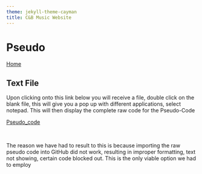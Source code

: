 ```yaml
---
theme: jekyll-theme-cayman
title: C&B Music Website
---
```


<h1>Pseudo</h1>

<a href="https://JoshFerkins.github.io/EIT-ac-nz-ITPM5240-202051MB-c-b-torture-Website/">Home</a>

<h2>Text File</h2>
<p>Upon clicking onto this link below you will receive a file, double click on the blank file, this will give you a pop up with different applications, select notepad. This will then display the complete raw code for the Pseudo-Code
<br>
  
<p><a href="https://JoshFerkins.github.io/EIT-ac-nz-ITPM5240-202051MB-c-b-torture-Website/pseudo_code">Pseudo_code</a></p>
<br>

<p>The reason we have had to result to this is because importing the raw pseudo code into GitHub did not work, resulting in improper formatting, text not showing, certain code blocked out. This is the only viable option we had to employ</p>
